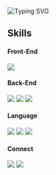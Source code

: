 <img src="https://readme-typing-svg.demolab.com?font=Fira+Code&pause=1000&color=5E9A10&random=false&width=435&lines=Welcome+to+dohun's+github" alt="Typing SVG" />

## Skills
#### Front-End

<img src="https://img.shields.io/badge/React Native-61DAFB?style=flat-square&logo=React&logoColor=black"/>

#### Back-End

<img src="https://img.shields.io/badge/Node.js-339933?style=flat-square&logo=nodedotjs&logoColor=white"/> <img src="https://img.shields.io/badge/Express-000000?style=flat-square&logo=Express&logoColor=white"/> <img src="https://img.shields.io/badge/MySQL-4479A1?style=flat-square&logo=MySQL&logoColor=white"/>

#### Language

<img src="https://shields.io/badge/TypeScript-3178C6?logo=TypeScript&logoColor=FFF&style=flat-square"/> <img src="https://img.shields.io/badge/Java-007396?style=flat-square&logo=java&logoColor=white"/> <img src="https://img.shields.io/badge/-C++-0F52BA?logo=c%2B%2B&style=flat">

#### Connect

<a href="https://dori2005.notion.site/My-Archive-44aa2a09f71f4bf7a498f0a9e29afe49?pvs=4"><img src="https://img.shields.io/badge/Blog-000000?style=for-the-badge&logo=notion&logoColor=white"/></a> <a href="mailto:dori20051@gmail.com"><img src="https://img.shields.io/badge/Gmail-D14836?style=for-the-badge&logo=gmail&logoColor=white"/></a>
